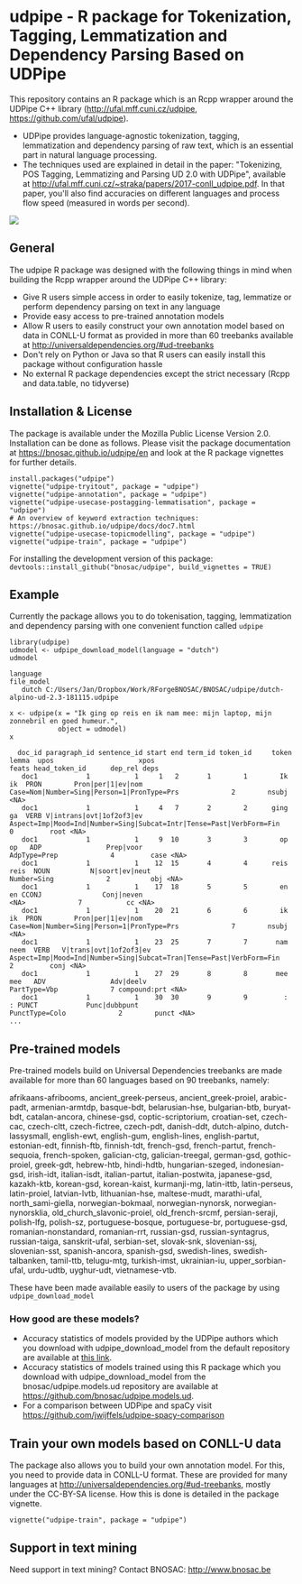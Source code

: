 # udpipe - R package for Tokenization, Tagging, Lemmatization and Dependency Parsing Based on UDPipe 

This repository contains an R package which is an Rcpp wrapper around the UDPipe C++ library (http://ufal.mff.cuni.cz/udpipe, https://github.com/ufal/udpipe).

- UDPipe provides language-agnostic tokenization, tagging, lemmatization and dependency parsing of raw text, which is an essential part in natural language processing.
- The techniques used are explained in detail in the paper: "Tokenizing, POS Tagging, Lemmatizing and Parsing UD 2.0 with UDPipe", available at <http://ufal.mff.cuni.cz/~straka/papers/2017-conll_udpipe.pdf>. In that paper, you'll also find accuracies on different languages and process flow speed (measured in words per second).

![](vignettes/udpipe-rlogo.png)

## General

The udpipe R package was designed with the following things in mind when building the Rcpp wrapper around the UDPipe C++ library:

- Give R users simple access in order to easily tokenize, tag, lemmatize or perform dependency parsing on text in any language
- Provide easy access to pre-trained annotation models
- Allow R users to easily construct your own annotation model based on data in CONLL-U format as provided in more than 60 treebanks available at http://universaldependencies.org/#ud-treebanks
- Don't rely on Python or Java so that R users can easily install this package without configuration hassle
- No external R package dependencies except the strict necessary (Rcpp and data.table, no tidyverse)

## Installation & License

The package is available under the Mozilla Public License Version 2.0.
Installation can be done as follows. Please visit the package documentation at https://bnosac.github.io/udpipe/en and look at the R package vignettes for further details.

```
install.packages("udpipe")
vignette("udpipe-tryitout", package = "udpipe")
vignette("udpipe-annotation", package = "udpipe")
vignette("udpipe-usecase-postagging-lemmatisation", package = "udpipe")
# An overview of keyword extraction techniques: https://bnosac.github.io/udpipe/docs/doc7.html
vignette("udpipe-usecase-topicmodelling", package = "udpipe")
vignette("udpipe-train", package = "udpipe")
```

For installing the development version of this package: `devtools::install_github("bnosac/udpipe", build_vignettes = TRUE)`

## Example

Currently the package allows you to do tokenisation, tagging, lemmatization and dependency parsing with one convenient function called `udpipe`

```
library(udpipe)
udmodel <- udpipe_download_model(language = "dutch")
udmodel

language                                                                             file_model
   dutch C:/Users/Jan/Dropbox/Work/RForgeBNOSAC/BNOSAC/udpipe/dutch-alpino-ud-2.3-181115.udpipe

x <- udpipe(x = "Ik ging op reis en ik nam mee: mijn laptop, mijn zonnebril en goed humeur.",
            object = udmodel)
x
```

```
  doc_id paragraph_id sentence_id start end term_id token_id     token     lemma  upos                     xpos                                                               feats head_token_id      dep_rel deps
   doc1            1           1     1   2       1        1        Ik        ik  PRON        Pron|per|1|ev|nom                          Case=Nom|Number=Sing|Person=1|PronType=Prs             2        nsubj <NA>
   doc1            1           1     4   7       2        2      ging        ga  VERB V|intrans|ovt|1of2of3|ev Aspect=Imp|Mood=Ind|Number=Sing|Subcat=Intr|Tense=Past|VerbForm=Fin             0         root <NA>
   doc1            1           1     9  10       3        3        op        op   ADP                Prep|voor                                                        AdpType=Prep             4         case <NA>
   doc1            1           1    12  15       4        4      reis      reis  NOUN          N|soort|ev|neut                                                         Number=Sing             2          obj <NA>
   doc1            1           1    17  18       5        5        en        en CCONJ               Conj|neven                                                                <NA>             7           cc <NA>
   doc1            1           1    20  21       6        6        ik        ik  PRON        Pron|per|1|ev|nom                          Case=Nom|Number=Sing|Person=1|PronType=Prs             7        nsubj <NA>
   doc1            1           1    23  25       7        7       nam      neem  VERB   V|trans|ovt|1of2of3|ev Aspect=Imp|Mood=Ind|Number=Sing|Subcat=Tran|Tense=Past|VerbForm=Fin             2         conj <NA>
   doc1            1           1    27  29       8        8       mee       mee   ADV                Adv|deelv                                                        PartType=Vbp             7 compound:prt <NA>
   doc1            1           1    30  30       9        9         :         : PUNCT            Punc|dubbpunt                                                      PunctType=Colo             2        punct <NA>
...
```


## Pre-trained models

Pre-trained models build on Universal Dependencies treebanks are made available for more than 60 languages based on 90 treebanks, namely:

afrikaans-afribooms, ancient_greek-perseus, ancient_greek-proiel, arabic-padt, armenian-armtdp, basque-bdt, belarusian-hse, bulgarian-btb, buryat-bdt, catalan-ancora, chinese-gsd, coptic-scriptorium, croatian-set, czech-cac, czech-cltt, czech-fictree, czech-pdt, danish-ddt, dutch-alpino, dutch-lassysmall, english-ewt, english-gum, english-lines, english-partut, estonian-edt, finnish-ftb, finnish-tdt, french-gsd, french-partut, french-sequoia, french-spoken, galician-ctg, galician-treegal, german-gsd, gothic-proiel, greek-gdt, hebrew-htb, hindi-hdtb, hungarian-szeged, indonesian-gsd, irish-idt, italian-isdt, italian-partut, italian-postwita, japanese-gsd, kazakh-ktb, korean-gsd, korean-kaist, kurmanji-mg, latin-ittb, latin-perseus, latin-proiel, latvian-lvtb, lithuanian-hse, maltese-mudt, marathi-ufal, north_sami-giella, norwegian-bokmaal, norwegian-nynorsk, norwegian-nynorsklia, old_church_slavonic-proiel, old_french-srcmf, persian-seraji, polish-lfg, polish-sz, portuguese-bosque, portuguese-br, portuguese-gsd, romanian-nonstandard, romanian-rrt, russian-gsd, russian-syntagrus, russian-taiga, sanskrit-ufal, serbian-set, slovak-snk, slovenian-ssj, slovenian-sst, spanish-ancora, spanish-gsd, swedish-lines, swedish-talbanken, tamil-ttb, telugu-mtg, turkish-imst, ukrainian-iu, upper_sorbian-ufal, urdu-udtb, uyghur-udt, vietnamese-vtb. 

These have been made available easily to users of the package by using `udpipe_download_model`

### How good are these models? 

- Accuracy statistics of models provided by the UDPipe authors which you download with udpipe_download_model from the default repository are available at [this link](https://github.com/jwijffels/udpipe.models.ud.2.3/blob/master/inst/udpipe-ud-2.3-181115/README).
- Accuracy statistics of models trained using this R package which you download with udpipe_download_model from the bnosac/udpipe.models.ud repository are available at https://github.com/bnosac/udpipe.models.ud.
- For a comparison between UDPipe and spaCy visit https://github.com/jwijffels/udpipe-spacy-comparison

## Train your own models based on CONLL-U data

The package also allows you to build your own annotation model. For this, you need to provide data in CONLL-U format.
These are provided for many languages at http://universaldependencies.org/#ud-treebanks, mostly under the CC-BY-SA license.
How this is done is detailed in the package vignette.

```
vignette("udpipe-train", package = "udpipe")
```


## Support in text mining

Need support in text mining?
Contact BNOSAC: http://www.bnosac.be

